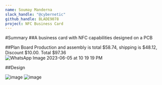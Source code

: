 ```yaml
---
name: Soumay Manderna
slack_handle: "@cybernetic"
github_handle: BLADE9078
project: NFC Business Card
---
```


#Summary
##A business card with NFC capabilities designed on a PCB

##Plan
Board Production and assembly is total $58.74, shipping is $48.12, Discount $10.00. Total $97.36
![WhatsApp Image 2023-06-05 at 10 19 19 PM](https://github.com/BLADE9078/OnBoard/assets/88175838/67fd5e2a-34c7-4f00-bc37-6b9079f77fe3)


##Design

![image](https://github.com/BLADE9078/OnBoard/assets/88175838/59ea3cb7-f631-4ff9-b738-32689dbf5bc6)
![image](https://github.com/BLADE9078/OnBoard/assets/88175838/9d7ba3ff-751b-4f8e-87d5-5fa565eb5f22)